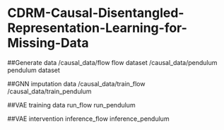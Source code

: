 # CDRM-Causal-Disentangled-Representation-Learning-for-Missing-Data
##Generate data
  /causal_data/flow      flow dataset
  /causal_data/pendulum  pendulum dataset

##GNN imputation data
/causal_data/train_flow
/causal_data/train_pendulum

##VAE training data
run_flow
run_pendulum

##VAE intervention
inference_flow
inference_pendulum
